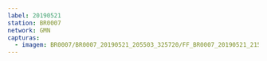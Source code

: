 ```yaml
---
label: 20190521
station: BR0007
network: GMN
capturas:
  - imagem: BR0007/BR0007_20190521_205503_325720/FF_BR0007_20190521_215910_483_0060928.fits_maxpixel.jpg
---
```

